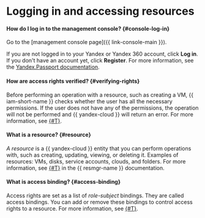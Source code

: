 # Logging in and accessing resources

#### How do I log in to the management console? {#console-log-in}

Go to the [management console page]({{ link-console-main }}).

If you are not logged in to your Yandex or Yandex 360 account, click **Log in**. If you don't have an account yet, click **Register**. For more information, see the [Yandex.Passport documentation](https://yandex.com/support/passport/auth.html).

#### How are access rights verified? {#verifying-rights}

Before performing an operation with a resource, such as creating a VM, {{ iam-short-name }} checks whether the user has all the necessary permissions. If the user does not have any of the permissions, the operation will not be performed and {{ yandex-cloud }} will return an error. For more information, see [{#T}](../concepts/access-control/index.md).

#### What is a resource? {#resource}

_A resource_ is a {{ yandex-cloud }} entity that you can perform operations with, such as creating, updating, viewing, or deleting it. Examples of resources: VMs, disks, service accounts, clouds, and folders. For more information, see [{#T}](../../resource-manager/concepts/resources-hierarchy.md) in the {{ resmgr-name }} documentation.

#### What is access binding? {#access-binding}

Access rights are set as a list of _role-subject_ bindings. They are called access bindings. You can add or remove these bindings to control access rights to a resource. For more information, see [{#T}](../concepts/access-control/index.md#access-bindings).

